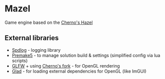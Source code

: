 # Mazel

Game engine based on the [Cherno's Hazel](https://github.com/TheCherno/glfw)

## External libraries

- [Spdlog](https://github.com/gabime/spdlog) - logging library
- [Premake5](https://github.com/premake/premake-core) - to manage solution build & settings (simplified config via lua scripts)
- [GLFW](https://github.com/glfw/glfw) + using [Cherno's fork](https://github.com/TheCherno/glfw) - for OpenGL rendering
- [Glad](https://github.com/Dav1dde/glad) - for loading external dependencies for OpenGL (like ImGUI)